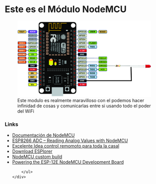 <div >
	<h1>Este es el Módulo NodeMCU</h1>
	<div>
		<figure>
			<img src="/nodemcu/images/mculed.jpg">
			<figcaption>Este modulo es realmente maravilloso con el podemos hacer infinidad de cosas y 
									comunicarlas entre si usando todo el poder del WiFi
       </figcaption>
		</figure>
	</div>
	<div>
		<h3>Links</h3>
		<ul>
			<li>
				<a href="https://nodemcu.readthedocs.io/en/master/" traget="_blank"> Documentación de NodeMCU </a>
			</li>
			<li>
				<a href="http://randomnerdtutorials.com/esp8266-adc-reading-analog-values-with-nodemcu/" target="_blank">ESP8266 ADC – Reading Analog Values with NodeMCU</a>
			</li>
			<li>
					<a href="http://ruben1.narod.ru/hobby/arduino/esp8266_ir.html" target="_blank" >Excelente Idea control remomoto para toda la casal</a>
			</li>
			<li>
				<a href="https://esp8266.ru/esplorer/#download" target="_blank" >Download ESPlorer</a>
			</li>
			<li>
				<a href="https://nodemcu-build.com/" target="_blank">NodeMCU custom build</a>
			</li>
			<li>
				<a href="http://henrysbench.capnfatz.com/henrys-bench/arduino-projects-tips-and-more/powering-the-esp-12e-nodemcu-development-board/" target="_blank">Powering the ESP-12E NodeMCU Development Board</a>
			</li>

		</ul>			
	</div>
</div>

